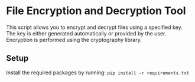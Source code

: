 # File Encryption and Decryption Tool

This script allows you to encrypt and decrypt files using a specified key. The key is either generated automatically or provided by the user. Encryption is performed using the cryptography library.

## Setup
Install the required packages by running:
`pip install -r requirements.txt`

